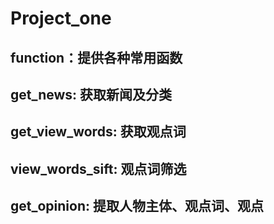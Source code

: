 # Project_one
## function：提供各种常用函数
## get_news: 获取新闻及分类
## get_view_words: 获取观点词
## view_words_sift: 观点词筛选
## get_opinion: 提取人物主体、观点词、观点
